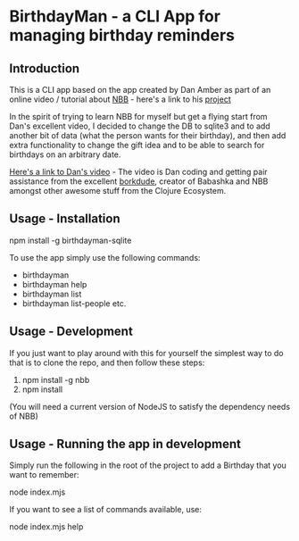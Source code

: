 # BirthdayMan - a CLI App for managing birthday reminders

## Introduction

This is a CLI app based on the app created by Dan Amber as part of an online video / tutorial about
[NBB](https://github.com/babashka/nbb) - here's a link to his [project](https://github.com/danownsthisspace/birthman)

In the spirit of trying to learn NBB for myself but get a flying start from Dan's excellent video, I decided
to change the DB to sqlite3 and to add another bit of data (what the person wants for their birthday), and
then add extra functionality to change the gift idea and to be able to search for birthdays on an arbitrary date.

[Here's a link to Dan's video](https://youtu.be/_-G9EKaAyuI) - The video is Dan coding and getting pair assistance
from the excellent [borkdude](https://github.com/borkdude), creator of Babashka and NBB amongst other awesome stuff
from the Clojure Ecosystem.

## Usage - Installation

npm install -g birthdayman-sqlite

To use the app simply use the following commands:

* birthdayman
* birthdayman help
* birthdayman list
* birthdayman list-people
etc.

## Usage - Development

If you just want to play around with this for yourself the simplest way to do that is to clone the repo, and then follow these steps:

1. npm install -g nbb
2. npm install

(You will need a current version of NodeJS to satisfy the dependency needs of NBB)

## Usage - Running the app in development

Simply run the following in the root of the project to add a Birthday that you want to remember:

node index.mjs

If you want to see a list of commands available, use:

node index.mjs help